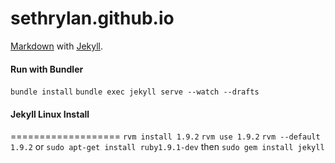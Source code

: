 sethrylan.github.io
===================

[Markdown](http://en.wikipedia.org/wiki/Markdown#Syntax_examples) with [Jekyll](http://asymmetrical-view.com/2009/05/14/starting-wtih-jekyll.html).

#### Run with Bundler
```bundle install```
```bundle exec jekyll serve --watch --drafts```

#### Jekyll Linux Install
===================
```rvm install 1.9.2```
```rvm use 1.9.2```
```rvm --default 1.9.2```
or
```sudo apt-get install ruby1.9.1-dev```
then
```sudo gem install jekyll```
